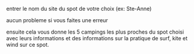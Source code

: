 entrer le nom du site du spot de votre choix (ex: Ste-Anne)

aucun probleme si vous faites une erreur

ensuite cela vous donne les 5 campings les plus proches du spot choisi avec leurs informations et des informations sur la pratique de surf, kite et wind sur ce spot.
